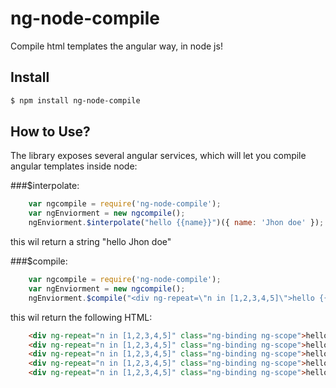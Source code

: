 # ng-node-compile

Compile html templates the angular way, in node js!

## Install

```bash
$ npm install ng-node-compile
```

## How to Use?
The library exposes several angular services, which will let you compile angular templates inside node:

###$interpolate:

```js
    var ngcompile = require('ng-node-compile');
    var ngEnviorment = new ngcompile();
    ngEnviorment.$interpolate("hello {{name}}")({ name: 'Jhon doe' });
```

this wil return a string "hello Jhon doe"

###$compile:

```js
    var ngcompile = require('ng-node-compile');
    var ngEnviorment = new ngcompile();
    ngEnviorment.$compile("<div ng-repeat=\"n in [1,2,3,4,5]\">hello {{name}} {{n}}</div>")({ name: 'Jhon doe' });
```

this wil return the following HTML:

```html
    <div ng-repeat="n in [1,2,3,4,5]" class="ng-binding ng-scope">hello Moshe 1</div>
    <div ng-repeat="n in [1,2,3,4,5]" class="ng-binding ng-scope">hello Moshe 2</div>
    <div ng-repeat="n in [1,2,3,4,5]" class="ng-binding ng-scope">hello Moshe 3</div>
    <div ng-repeat="n in [1,2,3,4,5]" class="ng-binding ng-scope">hello Moshe 4</div>
    <div ng-repeat="n in [1,2,3,4,5]" class="ng-binding ng-scope">hello Moshe 5</div>
```